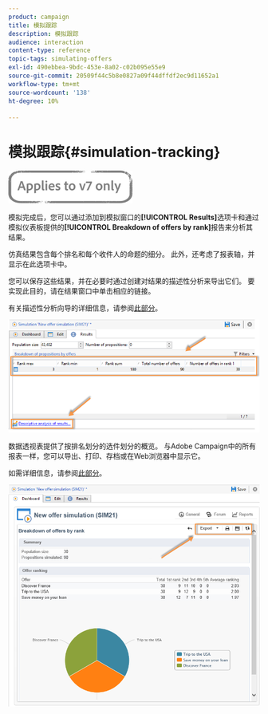 ```yaml
---
product: campaign
title: 模拟跟踪
description: 模拟跟踪
audience: interaction
content-type: reference
topic-tags: simulating-offers
exl-id: 490ebbea-9bdc-453e-8a02-c02b095e55e9
source-git-commit: 20509f44c5b8e0827a09f44dffdf2ec9d11652a1
workflow-type: tm+mt
source-wordcount: '138'
ht-degree: 10%

---
```


# 模拟跟踪{#simulation-tracking}

![](../../assets/v7-only.svg)

模拟完成后，您可以通过添加到模拟窗口的&#x200B;**[!UICONTROL Results]**&#x200B;选项卡和通过模拟仪表板提供的&#x200B;**[!UICONTROL Breakdown of offers by rank]**&#x200B;报告来分析其结果。

仿真结果包含每个排名和每个收件人的命题的细分。 此外，还考虑了报表轴，并显示在此选项卡中。

您可以保存这些结果，并在必要时通过创建对结果的描述性分析来导出它们。 要实现此目的，请在结果窗口中单击相应的链接。

有关描述性分析向导的详细信息，请参阅[此部分](../../reporting/using/about-descriptive-analysis.md)。

![](assets/offer_simulation_012.png)

数据透视表提供了按排名划分的选件划分的概览。 与Adobe Campaign中的所有报表一样，您可以导出、打印、存档或在Web浏览器中显示它。

如需详细信息，请参阅[此部分](../../reporting/using/actions-on-reports.md)。

![](assets/offer_simulation_013.png)

